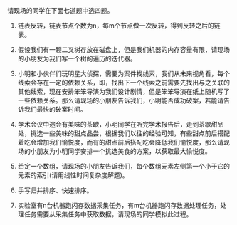 请现场的同学在下面七道题中选四题。

1. 链表反转，链表节点个数为n，每m个节点做一次反转，得到反转之后的链表。

2. 假设我们有一颗二叉树存放在磁盘上，但是我们机器的内存容量有限，请现场的小朋友为我们写一个树的遍历的迭代器。

3. 小明和小伙伴们玩明星大侦探，需要为案件找线索，我们从未来视角看，每个线索会存在一定的依赖关系，即，找出下一个线索之前需要先找出与之关联的其他线索，现在安排笨笨导演为我们设计剧情，但是笨笨导演在纸上随机写了一些依赖关系。那么请现场的小朋友告诉我们，小明能否成功破案，若能请告诉我们最快的破案时间。

4. 学术会议中途会有美味的茶歇，小明同学在听完学术报告后，走到茶歇甜品处，挑选一些美味的甜点品尝，根据我们以往的经验可知，有些甜点前后搭配着吃会增加我们愉悦度，而有的甜点前后搭配吃会降低我们愉悦度，那么请现场的小朋友为小明同学安排一个挑选美食的方案，以获取最大愉悦度。

5. 给定一个数组，请现场的小朋友告诉我们，每个数组元素左侧第一个小于它的元素的索引(请用线性时间复杂度解题)。

6. 手写归并排序、快速排序。

7. 实验室有n台机器跑闪存数据采集任务，有m台机器跑闪存数据处理任务，处理任务需要从采集任务中获取数据，请现场的同学模拟此过程。

